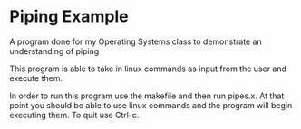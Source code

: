 # Piping Example
 A program done for my Operating Systems class to demonstrate an understanding of piping

This program is able to take in linux commands as input from the user and execute them.

In order to run this program use the makefile and then run pipes.x. At that point you should be able to use linux commands and the program will begin executing them. To quit use Ctrl-c.
